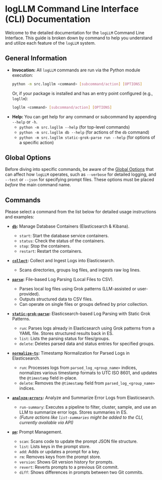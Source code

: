 # logLLM Command Line Interface (CLI) Documentation

Welcome to the detailed documentation for the `logLLM` Command Line Interface. This guide is broken down by command to help you understand and utilize each feature of the `logLLM` system.

## General Information

- **Invocation:** All `logLLM` commands are run via the Python module execution:
  ```bash
  python -m src.logllm <command> [subcommand/action] [OPTIONS]
  ```
  Or, if your package is installed and has an entry point configured (e.g., `logllm`):
  ```bash
  logllm <command> [subcommand/action] [OPTIONS]
  ```
- **Help:** You can get help for any command or subcommand by appending `--help` or `-h`.
  - `python -m src.logllm --help` (for top-level commands)
  - `python -m src.logllm db --help` (for actions of the `db` command)
  - `python -m src.logllm static-grok-parse run --help` (for options of a specific action)

## Global Options

Before diving into specific commands, be aware of the [Global Options](./global_options.md) that can affect how `logLLM` operates, such as `--verbose` for detailed logging, and `--test` or `--json` for specifying prompt files. These options must be placed _before_ the main command name.

## Commands

Please select a command from the list below for detailed usage instructions and examples:

- **[`db`](./db.md):** Manage Database Containers (Elasticsearch & Kibana).

  - `start`: Start the database service containers.
  - `status`: Check the status of the containers.
  - `stop`: Stop the containers.
  - `restart`: Restart the containers.

- **[`collect`](./collect.md):** Collect and Ingest Logs into Elasticsearch.

  - Scans directories, groups log files, and ingests raw log lines.

- **[`parse`](./parse.md):** File-based Log Parsing (Local Files to CSV).

  - Parses local log files using Grok patterns (LLM-assisted or user-provided).
  - Outputs structured data to CSV files.
  - Can operate on single files or groups defined by prior collection.

- **[`static-grok-parse`](./static_grok_parse.md):** Elasticsearch-based Log Parsing with Static Grok Patterns.

  - `run`: Parses logs already in Elasticsearch using Grok patterns from a YAML file. Stores structured results back in ES.
  - `list`: Lists the parsing status for files/groups.
  - `delete`: Deletes parsed data and status entries for specified groups.

- **[`normalize-ts`](./normalize_ts.md):** Timestamp Normalization for Parsed Logs in Elasticsearch.

  - `run`: Processes logs from `parsed_log_<group_name>` indices, normalizes various timestamp formats to UTC ISO 8601, and updates the `@timestamp` field in-place.
  - `delete`: Removes the `@timestamp` field from `parsed_log_<group_name>` indices.

- **[`analyze-errors`](./analyze_errors.md):** Analyze and Summarize Error Logs from Elasticsearch.

  - `run-summary`: Executes a pipeline to filter, cluster, sample, and use an LLM to summarize error logs. Stores summaries in ES.
  - _(Future actions like `list-summaries` might be added to the CLI, currently available via API)_

- **[`pm`](./pm.md):** Prompt Management.
  - `scan`: Scans code to update the prompt JSON file structure.
  - `list`: Lists keys in the prompt store.
  - `add`: Adds or updates a prompt for a key.
  - `rm`: Removes keys from the prompt store.
  - `version`: Shows Git version history for prompts.
  - `revert`: Reverts prompts to a previous Git commit.
  - `diff`: Shows differences in prompts between two Git commits.
